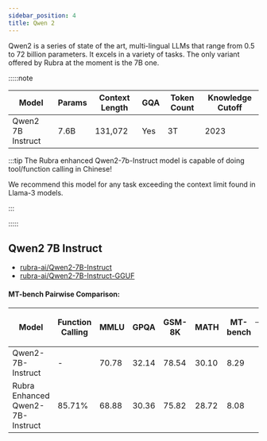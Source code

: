 ```yaml
---
sidebar_position: 4
title: Qwen 2
---
```


Qwen2 is a series of state of the art, multi-lingual LLMs that range  from 0.5 to 72 billion parameters. It excels in a variety of tasks. The only variant offered by Rubra at the moment is the 7B one.

:::::note

| Model               | Params | Context Length | GQA | Token Count | Knowledge Cutoff |
|---------------------|--------|----------------|-----|-------------|------------------|
| Qwen2 7B Instruct   | 7.6B   | 131,072        | Yes | 3T          | 2023             |

:::tip
The Rubra enhanced Qwen2-7b-Instruct model is capable of doing tool/function calling in Chinese! 

We recommend this model for any task exceeding the context limit found in Llama-3 models.

:::


:::::

## Qwen2 7B Instruct

- [rubra-ai/Qwen2-7B-Instruct](https://huggingface.co/rubra-ai/Qwen2-7B-Instruct)
- [rubra-ai/Qwen2-7B-Instruct-GGUF](https://huggingface.co/rubra-ai/Qwen2-7B-Instruct-GGUF)

#### MT-bench Pairwise Comparison:

<table>
  <thead>
    <tr>
      <th rowspan="2">Model</th>
      <th rowspan="2">Function Calling</th>
      <th rowspan="2">MMLU</th>
      <th rowspan="2">GPQA</th>
      <th rowspan="2">GSM-8K</th>
      <th rowspan="2">MATH</th>
      <th rowspan="2">MT-bench</th>
      <th colspan="6">MT-bench Pairwise Comparison</th>
    </tr>
    <tr>
      <th>Win</th>
      <th>Loss</th>
      <th>Tie</th>
      <th>Win Rate</th>
      <th>Loss Rate</th>
      <th>Adjusted Win Rate</th>
    </tr>
  </thead>
  <tbody>
    <tr>
      <td>Qwen2-7B-Instruct</td>
      <td>-</td>
      <td>70.78</td>
      <td>32.14</td>
      <td>78.54</td>
      <td>30.10</td>
      <td>8.29</td>
      <td>49</td>
      <td>33</td>
      <td>78</td>
      <td>0.30625</td>
      <td>0.20625</td>
      <td><strong>0.55</strong></td>
    </tr>
    <tr>
      <td>Rubra Enhanced Qwen2-7B-Instruct</td>
      <td>85.71%</td>
      <td>68.88</td>
      <td>30.36</td>
      <td>75.82</td>
      <td>28.72</td>
      <td>8.08</td>
      <td>33</td>
      <td>49</td>
      <td>78</td>
      <td>0.20625</td>
      <td>0.30625</td>
      <td>0.45</td>
    </tr>
  </tbody>
</table>